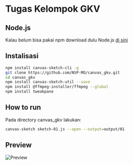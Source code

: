 # Tugas Kelompok GKV

## Node.js
Kalau belum bisa pakai npm download dulu Node.js [di sini](https://nodejs.org/en/download/)

## Instalisasi
```sh
npm install canvas-sketch-cli -g
git clone https://github.com/NSP-MO/canvas_gkv.git
cd canvas_gkv
npm install canvas-sketch-util --save
npm install @ffmpeg-installer/ffmpeg --global
npm install tweakpane
```

## How to run
Pada directory canvas_gkv lakukan:
```sh
canvas-sketch sketch-01.js --open --output=output/01
```

## Preview
![Preview](https://drive.google.com/uc?id=1ZnAskSy64ymdRt71M9T459nhwPJALjOR)
